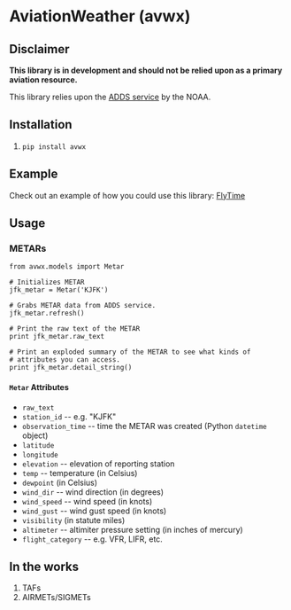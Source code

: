 # AviationWeather (avwx)

## Disclaimer

**This library is in development and should not be relied upon as
a primary aviation resource.**

This library relies upon the
[ADDS service](http://www.aviationweather.gov/adds/) by the NOAA.

## Installation

1. `pip install avwx`

## Example

Check out an example of how you could use this library:
[FlyTime](https://github.com/NicholasMerrill/FlyTime)

## Usage

### METARs

    from avwx.models import Metar

    # Initializes METAR
    jfk_metar = Metar('KJFK')

    # Grabs METAR data from ADDS service.
    jfk_metar.refresh()

    # Print the raw text of the METAR
    print jfk_metar.raw_text

    # Print an exploded summary of the METAR to see what kinds of
    # attributes you can access.
    print jfk_metar.detail_string()

#### `Metar` Attributes

* `raw_text`
* `station_id` -- e.g. "KJFK"
* `observation_time` -- time the METAR was created (Python `datetime` object)
* `latitude`
* `longitude`
* `elevation` -- elevation of reporting station
* `temp` -- temperature (in Celsius)
* `dewpoint` (in Celsius)
* `wind_dir` -- wind direction (in degrees)
* `wind_speed` -- wind speed (in knots)
* `wind_gust` -- wind gust speed (in knots)
* `visibility` (in statute miles)
* `altimeter` -- altimiter pressure setting (in inches of mercury)
* `flight_category` -- e.g. VFR, LIFR, etc.

## In the works

1. TAFs
2. AIRMETs/SIGMETs

